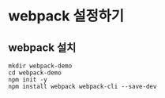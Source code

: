 # webpack 설정하기
## webpack 설치
```
mkdir webpack-demo
cd webpack-demo
npm init -y
npm install webpack webpack-cli --save-dev
```
## 
